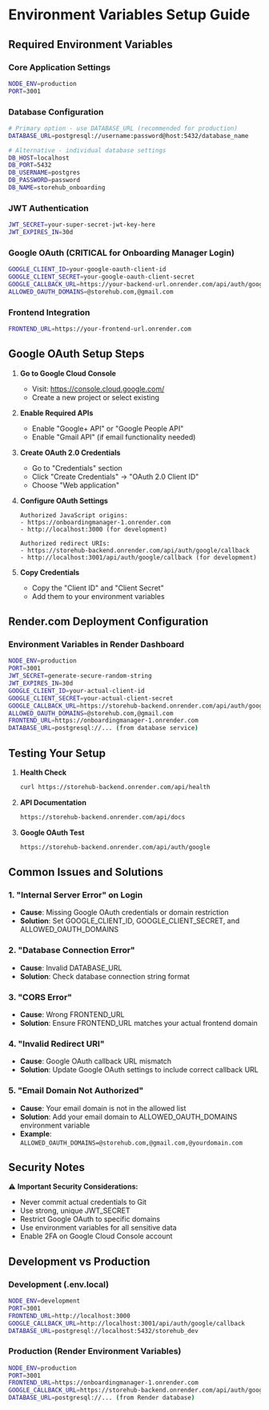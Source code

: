 # Environment Variables Setup Guide

## Required Environment Variables

### Core Application Settings
```bash
NODE_ENV=production
PORT=3001
```

### Database Configuration
```bash
# Primary option - use DATABASE_URL (recommended for production)
DATABASE_URL=postgresql://username:password@host:5432/database_name

# Alternative - individual database settings
DB_HOST=localhost
DB_PORT=5432
DB_USERNAME=postgres
DB_PASSWORD=password
DB_NAME=storehub_onboarding
```

### JWT Authentication
```bash
JWT_SECRET=your-super-secret-jwt-key-here
JWT_EXPIRES_IN=30d
```

### Google OAuth (CRITICAL for Onboarding Manager Login)
```bash
GOOGLE_CLIENT_ID=your-google-oauth-client-id
GOOGLE_CLIENT_SECRET=your-google-oauth-client-secret
GOOGLE_CALLBACK_URL=https://your-backend-url.onrender.com/api/auth/google/callback
ALLOWED_OAUTH_DOMAINS=@storehub.com,@gmail.com
```

### Frontend Integration
```bash
FRONTEND_URL=https://your-frontend-url.onrender.com
```

## Google OAuth Setup Steps

1. **Go to Google Cloud Console**
   - Visit: https://console.cloud.google.com/
   - Create a new project or select existing

2. **Enable Required APIs**
   - Enable "Google+ API" or "Google People API"
   - Enable "Gmail API" (if email functionality needed)

3. **Create OAuth 2.0 Credentials**
   - Go to "Credentials" section
   - Click "Create Credentials" → "OAuth 2.0 Client ID"
   - Choose "Web application"

4. **Configure OAuth Settings**
   ```
   Authorized JavaScript origins:
   - https://onboardingmanager-1.onrender.com
   - http://localhost:3000 (for development)
   
   Authorized redirect URIs:
   - https://storehub-backend.onrender.com/api/auth/google/callback
   - http://localhost:3001/api/auth/google/callback (for development)
   ```

5. **Copy Credentials**
   - Copy the "Client ID" and "Client Secret"
   - Add them to your environment variables

## Render.com Deployment Configuration

### Environment Variables in Render Dashboard
```bash
NODE_ENV=production
PORT=3001
JWT_SECRET=generate-secure-random-string
JWT_EXPIRES_IN=30d
GOOGLE_CLIENT_ID=your-actual-client-id
GOOGLE_CLIENT_SECRET=your-actual-client-secret
GOOGLE_CALLBACK_URL=https://storehub-backend.onrender.com/api/auth/google/callback
ALLOWED_OAUTH_DOMAINS=@storehub.com,@gmail.com
FRONTEND_URL=https://onboardingmanager-1.onrender.com
DATABASE_URL=postgresql://... (from database service)
```

## Testing Your Setup

1. **Health Check**
   ```bash
   curl https://storehub-backend.onrender.com/api/health
   ```

2. **API Documentation**
   ```bash
   https://storehub-backend.onrender.com/api/docs
   ```

3. **Google OAuth Test**
   ```bash
   https://storehub-backend.onrender.com/api/auth/google
   ```

## Common Issues and Solutions

### 1. "Internal Server Error" on Login
- **Cause**: Missing Google OAuth credentials or domain restriction
- **Solution**: Set GOOGLE_CLIENT_ID, GOOGLE_CLIENT_SECRET, and ALLOWED_OAUTH_DOMAINS

### 2. "Database Connection Error"
- **Cause**: Invalid DATABASE_URL
- **Solution**: Check database connection string format

### 3. "CORS Error"
- **Cause**: Wrong FRONTEND_URL
- **Solution**: Ensure FRONTEND_URL matches your actual frontend domain

### 4. "Invalid Redirect URI"
- **Cause**: Google OAuth callback URL mismatch
- **Solution**: Update Google OAuth settings to include correct callback URL

### 5. "Email Domain Not Authorized"
- **Cause**: Your email domain is not in the allowed list
- **Solution**: Add your email domain to ALLOWED_OAUTH_DOMAINS environment variable
- **Example**: `ALLOWED_OAUTH_DOMAINS=@storehub.com,@gmail.com,@yourdomain.com`

## Security Notes

⚠️ **Important Security Considerations:**
- Never commit actual credentials to Git
- Use strong, unique JWT_SECRET
- Restrict Google OAuth to specific domains
- Use environment variables for all sensitive data
- Enable 2FA on Google Cloud Console account

## Development vs Production

### Development (.env.local)
```bash
NODE_ENV=development
PORT=3001
FRONTEND_URL=http://localhost:3000
GOOGLE_CALLBACK_URL=http://localhost:3001/api/auth/google/callback
DATABASE_URL=postgresql://localhost:5432/storehub_dev
```

### Production (Render Environment Variables)
```bash
NODE_ENV=production
PORT=3001
FRONTEND_URL=https://onboardingmanager-1.onrender.com
GOOGLE_CALLBACK_URL=https://storehub-backend.onrender.com/api/auth/google/callback
DATABASE_URL=postgresql://... (from Render database)
``` 